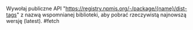 Wywołaj publiczne API "https://registry.npmjs.org/-/package/{name}/dist-tags" z nazwą wspomnianej biblioteki, aby pobrać rzeczywistą najnowszą wersję (latest). #fetch